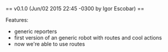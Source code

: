 == v0.1.0 (Jun/02 2015 22:45 -0300 by Igor Escobar) ==

Features:

* generic reporters
* first version of an generic robot with routes and cool actions
* now we're able to use routes
